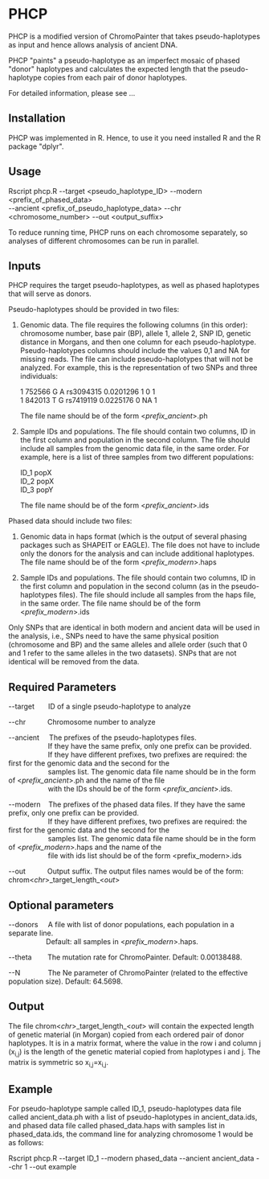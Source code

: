 # PHCP
PHCP is a modified version of ChromoPainter that takes pseudo-haplotypes as input and hence allows analysis of ancient DNA.  

PHCP "paints" a pseudo-haplotype as an imperfect mosaic of phased "donor"  haplotypes and calculates the expected length that the pseudo-haplotype copies from  each pair of donor haplotypes.   

For detailed information, please see …  

## Installation    
PHCP was implemented in R. Hence, to use it you need installed R and the R package "dplyr".

## Usage
Rscript phcp.R --target <pseudo_haplotype_ID> --modern <prefix_of_phased_data>  
--ancient <prefix_of_pseudo_haplotype_data> --chr <chromosome_number> --out <output_suffix>

To reduce running time, PHCP runs on each chromosome separately, so analyses of different chromosomes can be run in parallel.

## Inputs
PHCP requires the target pseudo-haplotypes, as well as phased haplotypes that will serve as donors.  

Pseudo-haplotypes should be provided in two files:

1. Genomic data. The file requires the following columns (in this order): chromosome number, base pair (BP), allele 1, allele 2, SNP ID, genetic distance in Morgans, and then one column for each pseudo-haplotype. Pseudo-haplotypes columns should include the values 0,1 and NA for missing reads. The file can include pseudo-haplotypes that will not be analyzed.
For example, this is the representation of two SNPs and three individuals:  

   1 752566 G A rs3094315 0.0201296 1 0 1  
   1 842013 T G rs7419119 0.0225176 0 NA 1  
  
   The file name should be of the form <*prefix_ancient*>.ph



2. Sample IDs and populations. The file should contain two columns, ID in the first column and population in the second column. The file should include all samples from the genomic data file, in the same order.
For example, here is a list of three samples from two different populations:  

   ID_1 popX  
   ID_2 popX  
   ID_3 popY  

   The file name should be of the form <*prefix_ancient*>.ids

Phased data should include two files:

1.	Genomic data in haps format (which is the output of several phasing packages such as SHAPEIT or EAGLE). The file does not have to include only the donors for the analysis and can include additional haplotypes. The file name should be of the form <*prefix_modern*>.haps

2.	Sample IDs and populations. The file should contain two columns, ID in the first column and population in the second column (as in the pseudo-haplotypes files). The file should include all samples from the haps file, in the same order. The file name should be of the form <*prefix_modern*>.ids  

Only SNPs that are identical in both modern and ancient data will be used in the analysis, i.e., SNPs need to have the same physical position (chromosome and BP) and the same alleles and allele order (such that 0 and 1 refer to the same alleles in the two datasets). SNPs that are not identical will be removed from the data.

## Required Parameters

--target &nbsp; &nbsp; &nbsp; ID of a single pseudo-haplotype to analyze  

--chr &nbsp; &nbsp; &nbsp; &nbsp; &nbsp; Chromosome number to analyze  

--ancient &nbsp; &nbsp; The prefixes of the pseudo-haplotypes files.  
&nbsp; &nbsp;  &nbsp; &nbsp; &nbsp; &nbsp;  &nbsp; &nbsp; &nbsp; &nbsp; If they have the same prefix, only one prefix can be provided.  
&nbsp; &nbsp;  &nbsp; &nbsp; &nbsp; &nbsp;  &nbsp; &nbsp; &nbsp; &nbsp; If they have different prefixes, two prefixes are required: the first for the genomic data and the second for the  
&nbsp; &nbsp;  &nbsp; &nbsp; &nbsp; &nbsp;  &nbsp; &nbsp; &nbsp; &nbsp; samples list. The genomic data file name should be in the form of <*prefix_ancient*>.ph and the name of the file  
&nbsp; &nbsp;  &nbsp; &nbsp; &nbsp; &nbsp;  &nbsp; &nbsp; &nbsp; &nbsp; with the IDs should be of the form <*prefix_ancient*>.ids.  

--modern &nbsp; &nbsp;The prefixes of the phased data files. If they have the same prefix, only one prefix can be provided.  
&nbsp; &nbsp;  &nbsp; &nbsp; &nbsp; &nbsp;  &nbsp; &nbsp; &nbsp; &nbsp; If they have different prefixes, two prefixes are required: the first for the genomic data and the second for the  
&nbsp; &nbsp;  &nbsp; &nbsp; &nbsp; &nbsp;  &nbsp; &nbsp; &nbsp; &nbsp; samples list. The genomic data file name should be in the form of <*prefix_modern*>.haps and the name of the  
&nbsp; &nbsp;  &nbsp; &nbsp; &nbsp; &nbsp;  &nbsp; &nbsp; &nbsp; &nbsp; file with ids list should be of the form <prefix_modern>.ids  

--out &nbsp; &nbsp; &nbsp; &nbsp; &nbsp; Output suffix. The output files names would be of the form: chrom\<*chr*\>\_target_length_\<*out*\>  
  
## Optional parameters
--donors &nbsp; &nbsp; A file with list of donor populations, each population in a separate line.  
&nbsp; &nbsp;  &nbsp; &nbsp; &nbsp; &nbsp;  &nbsp; &nbsp; &nbsp; &nbsp;Default: all samples in <*prefix_modern*>.haps.  

--theta &nbsp; &nbsp; &nbsp; &nbsp;The mutation rate for ChromoPainter. Default: 0.00138488.  

--N &nbsp; &nbsp;  &nbsp; &nbsp;  &nbsp; &nbsp; &nbsp;The Ne parameter of ChromoPainter (related to the effective population size). Default: 64.5698.

## Output
The file chrom\<*chr*\>\_target_length_\<*out*\> will contain the expected length of genetic material (in Morgan) copied from each ordered pair of donor haplotypes. It is in a matrix format, where the value in the row i and column j (x<sub>i,j</sub>) is the length of the genetic material copied from haplotypes i and j. The matrix is symmetric so x<sub>i,j</sub>=x<sub>i,j</sub>.  

## Example
For pseudo-haplotype sample called ID_1, pseudo-haplotypes data file called ancient_data.ph with a list of pseudo-haplotypes in ancient_data.ids, and phased data file called phased_data.haps with samples list in phased_data.ids, the command line for analyzing chromosome 1 would be as follows:  

Rscript phcp.R --target ID_1 --modern phased_data --ancient ancient_data --chr 1 --out example

  
